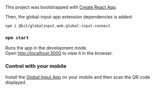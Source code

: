 This project was bootstrapped with [Create React App](https://github.com/facebook/create-react-app).

Then, the global-input-app extension dependencies is added:

```
npm i @bit/globalinput.web.global-input-connect
```

### `npm start`

Runs the app in the development mode.<br>
Open [http://localhost:3000](http://localhost:3000) to view it in the browser.

### Control with your mobile
Install the [Global Input App](https://globalinput.co.uk/) on your mobile and then scan the QR code displayed.





